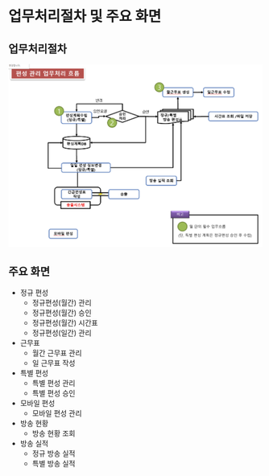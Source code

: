 # 업무처리절차 및 주요 화면

## 업무처리절차

![](image_20160125_093747_capture.png)

## 주요 화면

- 정규 편성
  - 정규편성(월간) 관리
  - 정규편성(월간) 승인
  - 정규편성(월간) 시간표
  - 정규편성(일간) 관리
- 근무표
  - 월간 근무표 관리
  - 일 근무표 작성
- 특별 편성
  - 특별 편성 관리
  - 특별 편성 승인
- 모바일 편성
  - 모바일 편성 관리
- 방송 현황
  - 방송 현황 조회
- 방송 실적
  - 정규 방송 실적
  - 특별 방송 실적
